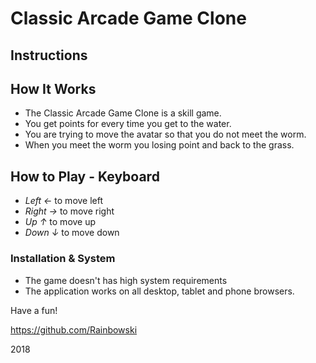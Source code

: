 # Classic Arcade Game Clone

## Instructions

## How It Works

* The Classic Arcade Game Clone is a skill game.
* You get points for every time you get to the water.
* You are trying to move the avatar so that you do not meet the worm.
* When you meet the worm you losing point and back to the grass.


## How to Play - Keyboard

* *Left ←*   to move left
* *Right →*  to move right
* *Up ↑*     to move up
* *Down ↓*   to move down

### Installation & System

 * The game doesn't has high system requirements
 * The application works on all desktop, tablet and phone browsers.

 Have a fun!

 https://github.com/Rainbowski

 2018
